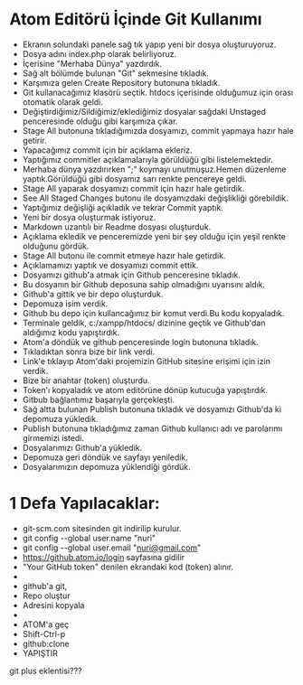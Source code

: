 # Atom Editörü İçinde Git Kullanımı

- Ekranın solundaki panele sağ tık yapıp yeni bir dosya oluşturuyoruz.
- Dosya adını index.php olarak belirliyoruz.
- İçerisine "Merhaba Dünya" yazdırdık.
- Sağ alt bölümde bulunan "Git" sekmesine tıkladık.
- Karşımıza gelen Create Repository butonuna tıkladık.
- Git kullanacağımız klasörü seçtik. htdocs içerisinde olduğumuz için orası otomatik olarak geldi.
- Değiştirdiğimiz/Sildiğimiz/eklediğimiz dosyalar sağdaki Unstaged penceresinde olduğu gibi karşımıza çıkar.
- Stage All butonuna tıkladığımızda dosyamızı, commit yapmaya hazır hale getirir.
- Yapacağımız commit için bir açıklama ekleriz.
- Yaptığımız commitler açıklamalarıyla görüldüğü gibi listelemektedir.
- Merhaba dünya yazdırırken ";" koymayı unutmuşuz.Hemen düzenleme yaptık.Görüldüğü gibi dosyamız sarı renkte pencereye geldi.
- Stage All yaparak dosyamızı commit için hazır hale getirdik.
- See All Staged Changes butonu ile dosyamızdaki değişlikliği görebildik.
- Yaptığımız değişliği açıkladık ve tekrar Commit yaptık.
- Yeni bir dosya oluşturmak istiyoruz.
- Markdown uzantılı bir Readme dosyası oluşturduk.
- Açıklama ekledik ve penceremizde yeni bir şey olduğu için yeşil renkte olduğunu gördük.
- Stage All butonu ile commit etmeye hazır hale getirdik.
- Açıklamamızı yaptık ve dosyamızı commit ettik.
- Dosyamızı github'a atmak için Github penceresine tıkladık.
- Bu dosyanın bir Github deposuna sahip olmadığını uyarısını aldık.
- Github'a gittik ve bir depo oluşturduk.
- Depomuza isim verdik.
- Github bu depo için kullancağımız bir komut verdi.Bu kodu kopyaladık.
- Terminale geldik, c:/xampp/htdocs/ dizinine geçtik ve Github'dan aldığımız kodu yapıştırdık.
- Atom'a döndük ve github penceresinde login butonuna tıkladık.
- Tıkladıktan sonra bize bir link verdi.
- Link'e tıklayıp Atom'daki projemizin GitHub sitesine erişimi için izin verdik.
- Bize bir anahtar (token) oluşturdu.
- Token'ı kopyaladık ve atom editörüne dönüp kutucuğa yapıştırdık.
- Gitbub bağlantımız başarıyla gerçekleşti.
- Sağ altta bulunan Publish butonuna tıkladık ve dosyamızı Github'da ki depomuza yükledik.
- Publish butonuna tıkladığımız zaman Github kullanıcı adı ve parolarımı girmemizi istedi.
- Dosyalarımızı Github'a yükledik.
- Depomuza geri döndük ve sayfayı yeniledik.
- Dosyalarımızın depomuza yüklendiği gördük.



# 1 Defa Yapılacaklar:
- git-scm.com sitesinden git indirilip kurulur.
- git config --global user.name "nuri"
- git config --global user.email "nuri@gmail.com"
- https://github.atom.io/login sayfasına gidilir
- "Your GitHub token" denilen ekrandaki kod (token) alınır.
-
- github'a git,
- Repo oluştur
- Adresini kopyala
-
- ATOM'a geç
- Shift-Ctrl-p
- github:clone
- YAPIŞTIR

git plus eklentisi???
